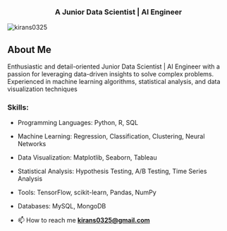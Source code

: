 <h3 align="center">A Junior Data Scientist | AI Engineer</h3>
<p align="left"> <img src="https://komarev.com/ghpvc/?username=kirans0325&label=Profile%20views&color=0e75b6&style=flat" alt="kirans0325" /> </p>


## About Me

Enthusiastic and detail-oriented Junior Data Scientist | AI Engineer with a passion for leveraging data-driven insights to solve complex problems. Experienced in machine learning algorithms, statistical analysis, and data visualization techniques
### Skills:

- Programming Languages: Python, R, SQL
- Machine Learning: Regression, Classification, Clustering, Neural Networks
- Data Visualization: Matplotlib, Seaborn, Tableau
- Statistical Analysis: Hypothesis Testing, A/B Testing, Time Series Analysis
- Tools: TensorFlow, scikit-learn, Pandas, NumPy
- Databases: MySQL, MongoDB
  
- 📫 How to reach me **kirans0325@gmail.com**

